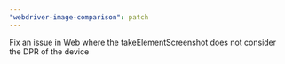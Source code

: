 ```yaml
---
"webdriver-image-comparison": patch
---
```


Fix an issue in Web where the takeElementScreenshot does not consider the DPR of the device
